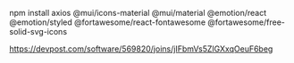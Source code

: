 npm install axios @mui/icons-material @mui/material @emotion/react @emotion/styled @fortawesome/react-fontawesome @fortawesome/free-solid-svg-icons


https://devpost.com/software/569820/joins/jIFbmVs5ZlGXxqOeuF6beg